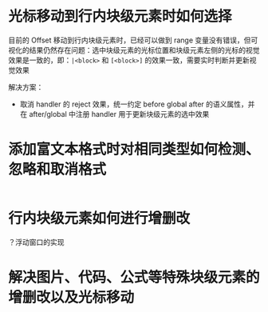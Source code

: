 # 光标移动到行内块级元素时如何选择

目前的 Offset 移动到行内块级元素时，已经可以做到 range 变量没有错误，但可视化的结果仍然存在问题：选中块级元素的光标位置和块级元素左侧的光标的视觉效果是一致的，即：`|<block>` 和 `[<block>]` 的效果一致，需要实时判断并更新视觉效果

解决方案：

- 取消 handler 的 reject 效果，统一约定 before global after 的语义属性，并在 after/global 中注册 handler 用于更新块级元素的选中效果

# 添加富文本格式时对相同类型如何检测、忽略和取消格式

```

```

# 行内块级元素如何进行增删改

？浮动窗口的实现

# 解决图片、代码、公式等特殊块级元素的增删改以及光标移动
